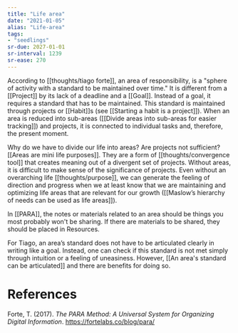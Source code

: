 ```yaml
---
title: "Life area"
date: "2021-01-05"
alias: "Life-area"
tags:
- "seedlings"
sr-due: 2027-01-01
sr-interval: 1239
sr-ease: 270
---
```

According to [[thoughts/tiago forte]], an area of responsibility, is a "sphere of activity with a standard to be maintained over time." It is different from a [[Project]] by its lack of a deadline and a [[Goal]]. Instead of a goal, it requires a standard that has to be maintained. This standard is maintained through projects or [[Habit]]s (see [[Starting a habit is a project]]). When an area is reduced into sub-areas ([[Divide areas into sub-areas for easier tracking]]) and projects, it is connected to individual tasks and, therefore, the present moment.

Why do we have to divide our life into areas? Are projects not sufficient? [[Areas are mini life purposes]]. They are a form of [[thoughts/convergence tool]] that creates meaning out of a divergent set of projects. Without areas, it is difficult to make sense of the significance of projects. Even without an overarching life [[thoughts/purpose]], we can generate the feeling of direction and progress when we at least know that we are maintaining and optimizing life areas that are relevant for our growth ([[Maslow’s hierarchy of needs can be used as life areas]]).

In [[PARA]], the notes or materials related to an area should be things you most probably won't be sharing. If there are materials to be shared, they should be placed in Resources.

For Tiago, an area’s standard does not have to be articulated clearly in writing like a goal. Instead, one can check if this standard is not met simply through intuition or a feeling of uneasiness. However, [[An area's standard can be articulated]] and there are benefits for doing so.

# References

Forte, T. (2017). *The PARA Method: A Universal System for Organizing Digital Information*. https://fortelabs.co/blog/para/